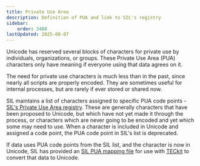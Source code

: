 ```yaml
---
title: Private Use Area
description: Definition of PUA and link to SIL's registry
sidebar:
    order: 3400
lastUpdated: 2025-08-07
---
```


Unicode has reserved several blocks of characters for private use by individuals, organizations, or groups. These Private Use Area (PUA) characters only have meaning if everyone using that data agrees on it. 

The need for private use characters is much less than in the past, since nearly all scripts are properly encoded. They are sometimes useful for internal processes, but are rarely if ever stored or shared now.

SIL maintains a list of characters assigned to specific PUA code points - [SIL's Private Use Area registry][sil-pua]. These are generally characters that have been proposed to Unicode, but which have not yet made it through the process, or characters which are never going to be encoded and yet which some may need to use. When a character is included in Unicode and assigned a code point, the PUA code point in SIL's list is deprecated.

If data uses PUA code points from the SIL list, and the character is now in Unicode, SIL has provided an [SIL PUA mapping file][pua-mapping] for use with [TECkit][teckit] to convert that data to Unicode.

[teckit]: https://software.sil.org/teckit/
[sil-pua]: https://github.com/silnrsi/unicode-resources/tree/main/sil-pua
[pua-mapping]: https://github.com/silnrsi/wsresources/tree/master/scripts/Latn/mappings/sil-pua
